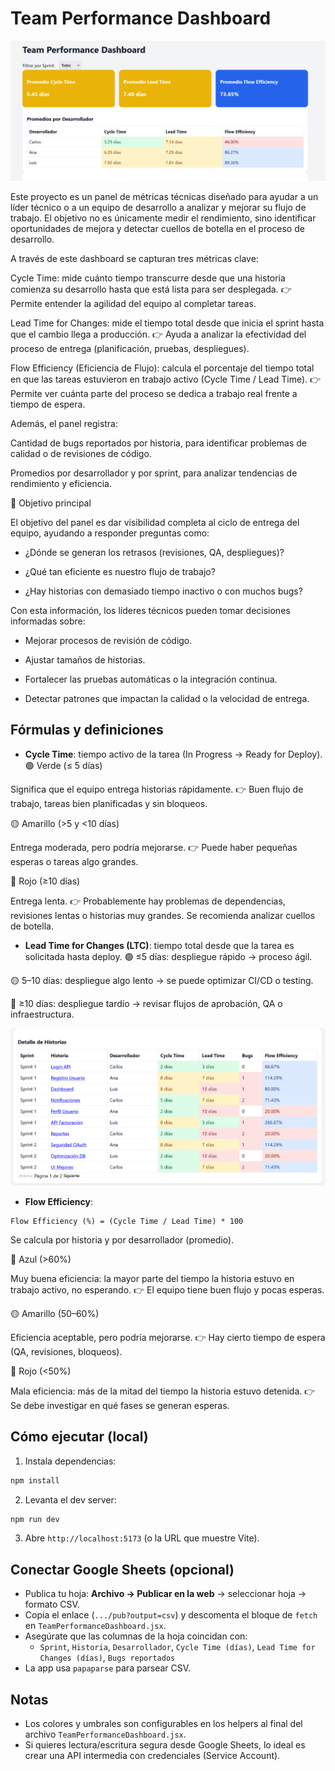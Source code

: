 # Team Performance Dashboard
![Dashboard](images/dashboard_1.png)

Este proyecto es un panel de métricas técnicas diseñado para ayudar a un líder técnico o a un equipo de desarrollo a analizar y mejorar su flujo de trabajo.
El objetivo no es únicamente medir el rendimiento, sino identificar oportunidades de mejora y detectar cuellos de botella en el proceso de desarrollo.

A través de este dashboard se capturan tres métricas clave:

Cycle Time: mide cuánto tiempo transcurre desde que una historia comienza su desarrollo hasta que está lista para ser desplegada.
👉 Permite entender la agilidad del equipo al completar tareas.

Lead Time for Changes: mide el tiempo total desde que inicia el sprint hasta que el cambio llega a producción.
👉 Ayuda a analizar la efectividad del proceso de entrega (planificación, pruebas, despliegues).

Flow Efficiency (Eficiencia de Flujo): calcula el porcentaje del tiempo total en que las tareas estuvieron en trabajo activo (Cycle Time / Lead Time).
👉 Permite ver cuánta parte del proceso se dedica a trabajo real frente a tiempo de espera.

Además, el panel registra:

Cantidad de bugs reportados por historia, para identificar problemas de calidad o de revisiones de código.

Promedios por desarrollador y por sprint, para analizar tendencias de rendimiento y eficiencia.

🎯 Objetivo principal

El objetivo del panel es dar visibilidad completa al ciclo de entrega del equipo, ayudando a responder preguntas como:

- ¿Dónde se generan los retrasos (revisiones, QA, despliegues)?

- ¿Qué tan eficiente es nuestro flujo de trabajo?

- ¿Hay historias con demasiado tiempo inactivo o con muchos bugs?

Con esta información, los líderes técnicos pueden tomar decisiones informadas sobre:

- Mejorar procesos de revisión de código.

- Ajustar tamaños de historias.

- Fortalecer las pruebas automáticas o la integración continua.

- Detectar patrones que impactan la calidad o la velocidad de entrega.



## Fórmulas y definiciones
- **Cycle Time**: tiempo activo de la tarea (In Progress -> Ready for Deploy).
🟢 Verde (≤ 5 días)

Significa que el equipo entrega historias rápidamente.
👉 Buen flujo de trabajo, tareas bien planificadas y sin bloqueos.

🟡 Amarillo (>5 y <10 días)

Entrega moderada, pero podría mejorarse.
👉 Puede haber pequeñas esperas o tareas algo grandes.

🔴 Rojo (≥10 días)

Entrega lenta.
👉 Probablemente hay problemas de dependencias, revisiones lentas o historias muy grandes.
Se recomienda analizar cuellos de botella.

- **Lead Time for Changes (LTC)**: tiempo total desde que la tarea es solicitada hasta deploy.
🟢 ≤5 días: despliegue rápido → proceso ágil.

🟡 5–10 días: despliegue algo lento → se puede optimizar CI/CD o testing.

🔴 ≥10 días: despliegue tardío → revisar flujos de aprobación, QA o infraestructura.

![Dashboard](images/dashboard_2.png)

- **Flow Efficiency**:
```
Flow Efficiency (%) = (Cycle Time / Lead Time) * 100
```
Se calcula por historia y por desarrollador (promedio).

🔵 Azul (>60%)

Muy buena eficiencia: la mayor parte del tiempo la historia estuvo en trabajo activo, no esperando.
👉 El equipo tiene buen flujo y pocas esperas.

🟡 Amarillo (50–60%)

Eficiencia aceptable, pero podría mejorarse.
👉 Hay cierto tiempo de espera (QA, revisiones, bloqueos).

🔴 Rojo (<50%)

Mala eficiencia: más de la mitad del tiempo la historia estuvo detenida.
👉 Se debe investigar en qué fases se generan esperas.

## Cómo ejecutar (local)
1. Instala dependencias:
```bash
npm install
```
2. Levanta el dev server:
```bash
npm run dev
```
3. Abre `http://localhost:5173` (o la URL que muestre Vite).

## Conectar Google Sheets (opcional)
- Publica tu hoja: **Archivo -> Publicar en la web** -> seleccionar hoja -> formato CSV.
- Copia el enlace (`.../pub?output=csv`) y descomenta el bloque de `fetch` en `TeamPerformanceDashboard.jsx`.
- Asegúrate que las columnas de la hoja coincidan con:
  - `Sprint`, `Historia`, `Desarrollador`, `Cycle Time (días)`, `Lead Time for Changes (días)`, `Bugs reportados`
- La app usa `papaparse` para parsear CSV.


## Notas
- Los colores y umbrales son configurables en los helpers al final del archivo `TeamPerformanceDashboard.jsx`.
- Si quieres lectura/escritura segura desde Google Sheets, lo ideal es crear una API intermedia con credenciales (Service Account).

